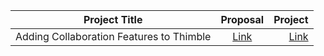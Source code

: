 | Project Title      |  Proposal          | Project  |
| ------------- |:-------------:| -----:|
|Adding Collaboration Features to Thimble| [Link](https://docs.google.com/document/d/1yMwO6YGn6LA-d2KokM3am6I6oW-BK9Lya9baetpRR2Y/edit) | [Link](https://summerofcode.withgoogle.com/archive/2017/projects/4603459227615232/) |
